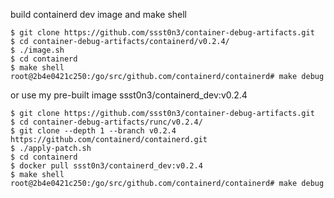build containerd dev image and make shell

```
$ git clone https://github.com/ssst0n3/container-debug-artifacts.git
$ cd container-debug-artifacts/containerd/v0.2.4/
$ ./image.sh
$ cd containerd
$ make shell
root@2b4e0421c250:/go/src/github.com/containerd/containerd# make debug
```

or use my pre-built image ssst0n3/containerd_dev:v0.2.4

```
$ git clone https://github.com/ssst0n3/container-debug-artifacts.git
$ cd container-debug-artifacts/runc/v0.2.4/
$ git clone --depth 1 --branch v0.2.4 https://github.com/containerd/containerd.git
$ ./apply-patch.sh
$ cd containerd
$ docker pull ssst0n3/containerd_dev:v0.2.4
$ make shell
root@2b4e0421c250:/go/src/github.com/containerd/containerd# make debug
```
